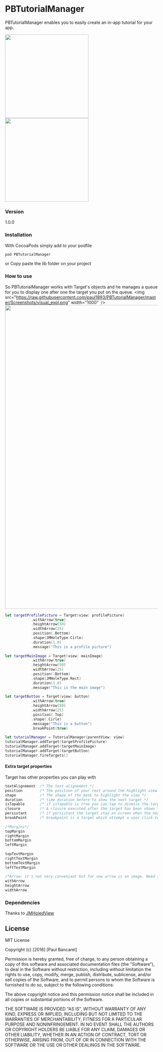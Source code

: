 # PBTutorialManager

PBTutorialManager enables you to easily create an in-app tutorial for your app.  

<img src="https://raw.githubusercontent.com/paul1893/PBTutorialManager/master/Screenshots/demo.gif" width="275" />
<img src="https://raw.githubusercontent.com/paul1893/PBTutorialManager/master/Screenshots/demo.png" width="275" />  

### Version
1.0.0  
### Installation

With CocoaPods simply add to your podfile
```sh
pod PBTutorialManager
``` 
or  Copy paste the lib folder on your project
### How to use
So PBTutorialManager works with Target's objects and he manages a queue for you to display one after one the target you put on the queue.
<img src="https://raw.githubusercontent.com/paul1893/PBTutorialManager/master/Screenshots/visual_expl.png" width="1000"  />  
<img src="https://raw.githubusercontent.com/paul1893/PBTutorialManager/master/Screenshots/descritpion.png" width="1000" />  
```swift
let targetProfilePicture = Target(view: profilePicture)
            .withArrow(true)
            .heightArrow(50)
            .widthArrow(25)
            .position(.Bottom)
            .shape(JMHoleType.Cirle)
            .duration(1.0)
            .message("This is a profile picture")
        
let targetMainImage = Target(view: mainImage)
            .withArrow(true)
            .heightArrow(50)
            .widthArrow(25)
            .position(.Bottom)
            .shape(JMHoleType.Rect)
            .duration(1.0)
            .message("This is the main image")
        
let targetButton = Target(view: button)
            .withArrow(true)
            .heightArrow(50)
            .widthArrow(25)
            .position(.Top)
            .shape(.Cirle)
            .message("This is a button")
            .breakPoint(true)
        
let tutorialManager = TutorialManager(parentView: view)
tutorialManager.addTarget(targetProfilePicture)
tutorialManager.addTarget(targetMainImage)
tutorialManager.addTarget(targetButton)
tutorialManager.fireTargets()
```
#### Extra target properties
Target has other properties you can play with
```swift
textAlignement 	/* The text alignement */
position 		/* The position of your text around the highlight view */
shape 			/* The shape of the mask to highlight the view */
duration 		/* time duration before to show the next target */
isTapable 		/* if isTapable is true you can tap to dismiss the target */
closure 		/* A closure executed after the target has been shown */
persistant		/* if persistant the target stay on screen when the next one show up, you can add multiple target one after one */
breakPoint 		/* breakpoint is a target which attempt a user click to continue */
    
/*Margins*/
topMargin
rightMargin
bottomMargin
leftMargin
    
topTextMargin
rightTextMargin
bottomTextMargin
leftTextMargin
    
/*Arrow: it's not very conveniant but for now arrow is an image. Need to update un the future, you can interact with these properties*/
withArrow
heightArrow
widthArrow
```
### Dependencies

Thanks to [JMHoledView](https://github.com/leverdeterre/JMHoledView)

License
----
MIT License

Copyright (c) [2016] [Paul Bancarel]

Permission is hereby granted, free of charge, to any person obtaining a copy
of this software and associated documentation files (the "Software"), to deal
in the Software without restriction, including without limitation the rights
to use, copy, modify, merge, publish, distribute, sublicense, and/or sell
copies of the Software, and to permit persons to whom the Software is
furnished to do so, subject to the following conditions:

The above copyright notice and this permission notice shall be included in all
copies or substantial portions of the Software.

THE SOFTWARE IS PROVIDED "AS IS", WITHOUT WARRANTY OF ANY KIND, EXPRESS OR
IMPLIED, INCLUDING BUT NOT LIMITED TO THE WARRANTIES OF MERCHANTABILITY,
FITNESS FOR A PARTICULAR PURPOSE AND NONINFRINGEMENT. IN NO EVENT SHALL THE
AUTHORS OR COPYRIGHT HOLDERS BE LIABLE FOR ANY CLAIM, DAMAGES OR OTHER
LIABILITY, WHETHER IN AN ACTION OF CONTRACT, TORT OR OTHERWISE, ARISING FROM,
OUT OF OR IN CONNECTION WITH THE SOFTWARE OR THE USE OR OTHER DEALINGS IN THE
SOFTWARE.
